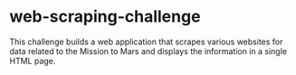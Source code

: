 # web-scraping-challenge
This challenge builds a web application that scrapes various websites for data related to the Mission to Mars and displays the information in a single HTML page.
